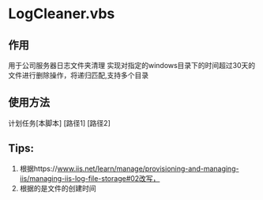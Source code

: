 # LogCleaner.vbs
## 作用
用于公司服务器日志文件夹清理
实现对指定的windows目录下的时间超过30天的文件进行删除操作，将递归匹配,支持多个目录
## 使用方法
计划任务[本脚本] [路径1] [路径2]
## Tips:
 1. 根据https://www.iis.net/learn/manage/provisioning-and-managing-iis/managing-iis-log-file-storage#02改写，
 2. 根据的是文件的创建时间